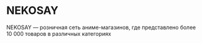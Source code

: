 # NEKOSAY

NEKOSAY — розничная сеть аниме-магазинов, где представлено более 10 000 товаров в различных категориях
